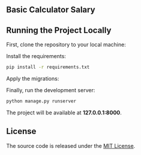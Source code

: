 ## Basic Calculator Salary


## Running the Project Locally

First, clone the repository to your local machine:

Install the requirements:

```bash
pip install -r requirements.txt
```

Apply the migrations:

Finally, run the development server:

```bash
python manage.py runserver
```

The project will be available at **127.0.0.1:8000**.


## License

The source code is released under the [MIT License](https://github.com/Prospect121/calculadora_salarial/blob/main/LICENSE.md).
